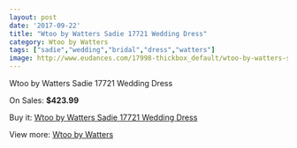 ```yaml
---
layout: post
date: '2017-09-22'
title: "Wtoo by Watters Sadie 17721 Wedding Dress"
category: Wtoo by Watters
tags: ["sadie","wedding","bridal","dress","watters"]
image: http://www.eudances.com/17998-thickbox_default/wtoo-by-watters-sadie-17721-wedding-dress.jpg
---
```

Wtoo by Watters Sadie 17721 Wedding Dress

On Sales: **$423.99**
<a href="https://www.eudances.com/en/wtoo-by-watters/5224-wtoo-by-watters-sadie-17721-wedding-dress.html"><amp-img layout="responsive" width="600" height="600" src="//www.eudances.com/17998-thickbox_default/wtoo-by-watters-sadie-17721-wedding-dress.jpg" alt="Wtoo by Watters Sadie 17721 Wedding Dress 0" /></a>
<a href="https://www.eudances.com/en/wtoo-by-watters/5224-wtoo-by-watters-sadie-17721-wedding-dress.html"><amp-img layout="responsive" width="600" height="600" src="//www.eudances.com/18000-thickbox_default/wtoo-by-watters-sadie-17721-wedding-dress.jpg" alt="Wtoo by Watters Sadie 17721 Wedding Dress 1" /></a>
<a href="https://www.eudances.com/en/wtoo-by-watters/5224-wtoo-by-watters-sadie-17721-wedding-dress.html"><amp-img layout="responsive" width="600" height="600" src="//www.eudances.com/17999-thickbox_default/wtoo-by-watters-sadie-17721-wedding-dress.jpg" alt="Wtoo by Watters Sadie 17721 Wedding Dress 2" /></a>

Buy it: [Wtoo by Watters Sadie 17721 Wedding Dress](https://www.eudances.com/en/wtoo-by-watters/5224-wtoo-by-watters-sadie-17721-wedding-dress.html "Wtoo by Watters Sadie 17721 Wedding Dress")

View more: [Wtoo by Watters](https://www.eudances.com/en/49-wtoo-by-watters "Wtoo by Watters")